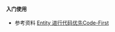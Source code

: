 #### 入门使用

* 参考资料
[Entity 进行代码优先Code-First](https://www.cnblogs.com/haogj/archive/2011/04/03/2004153.html)

